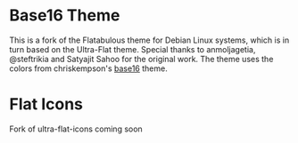 # Base16 Theme
This is a fork of the Flatabulous theme for Debian Linux systems, which is in turn based on the Ultra-Flat theme. Special thanks to  anmoljagetia, @steftrikia and Satyajit Sahoo for the original work. The theme uses the colors from chriskempson's [base16](chriskempson.github.io/base16/) theme.

# Flat Icons
Fork of ultra-flat-icons coming soon
